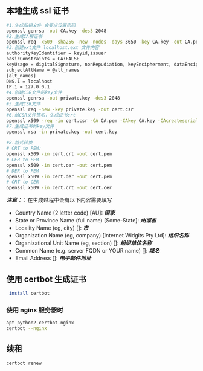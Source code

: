## 本地生成 ssl 证书

```bash
#1.生成私钥文件 会要求设置密码
openssl genrsa -out CA.key -des3 2048
#2.生成CA根证书
openssl req -x509 -sha256 -new -nodes -days 3650 -key CA.key -out CA.pem
#3.创建ext文件 localhost.ext 文件内容
authorityKeyIdentifier = keyid,issuer
basicConstraints = CA:FALSE
keyUsage = digitalSignature, nonRepudiation, keyEncipherment, dataEncipherment
subjectAltName = @alt_names
[alt_names]
DNS.1 = localhost
IP.1 = 127.0.0.1
#4.创建CSR文件的key文件
openssl genrsa -out private.key -des3 2048
#5.生成CSR文件
openssl req -new -key private.key -out cert.csr
#6.给CSR文件签名，生成证书crt
openssl x509 -req -in cert.csr -CA CA.pem -CAkey CA.key -CAcreateserial -days 3650 -sha256 -extfile cert.ext -out cert.crt
#7.生成证书的key文件
openssl rsa -in private.key -out cert.key

#8.格式转换
# CRT to PEM:
openssl x509 -in cert.crt -out cert.pem
# CER to PEM
openssl x509 -in cert.cer -out cert.pem
# DER to PEM
openssl x509 -in cert.der -out cert.pem
# CRT to CER
openssl x509 -in cert.crt -out cert.cer
```

_**注意：**_：在生成过程中会有以下内容需要填写

- Country Name (2 letter code) [AU]: **_国家_**
- State or Province Name (full name) [Some-State]: **_州或省_**
- Locality Name (eg, city) []: **_市_**
- Organization Name (eg, company) [Internet Widgits Pty Ltd]: **_组织名称_**
- Organizational Unit Name (eg, section) []: **_组织单位名称_**
- Common Name (e.g. server FQDN or YOUR name) []: **_域名_**
- Email Address []: **_电子邮件地址_**

## 使用 certbot 生成证书

```bash
 install certbot
```

### 使用 nginx 服务器时

```bash
apt python2-certbot-nginx
certbot --nginx
```

## 续租

```bash
certbot renew
```
